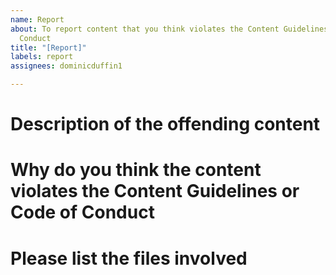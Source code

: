 ```yaml
---
name: Report
about: To report content that you think violates the Content Guidelines or Code of
  Conduct
title: "[Report]"
labels: report
assignees: dominicduffin1

---
```


# Description of the offending content

# Why do you think the content violates the Content Guidelines or Code of Conduct

# Please list the files involved
